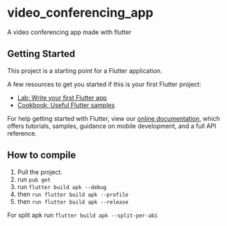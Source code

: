 # video_conferencing_app

A video conferencing app made with flutter

## Getting Started

This project is a starting point for a Flutter application.

A few resources to get you started if this is your first Flutter project:

- [Lab: Write your first Flutter app](https://flutter.dev/docs/get-started/codelab)
- [Cookbook: Useful Flutter samples](https://flutter.dev/docs/cookbook)

For help getting started with Flutter, view our
[online documentation](https://flutter.dev/docs), which offers tutorials,
samples, guidance on mobile development, and a full API reference.

## How to compile 

1. Pull the project.
2. run ``pub get``
3. run ``flutter build apk --debug``
4. then ``run flutter build apk --profile``
5. then ``run flutter build apk --release``

For split apk run ``flutter build apk --split-per-abi``


